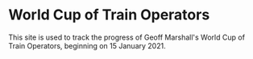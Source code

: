 # World Cup of Train Operators

This site is used to track the progress of Geoff Marshall's World Cup of Train Operators, beginning on 15 January 2021.
